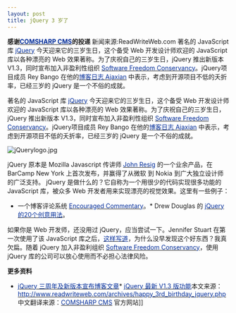 ```yaml
---
layout: post
title: jQuery 3 岁了
---
```

**感谢[<span style="color: #002c99;">COMSHARP CMS</span>](http://www.comsharp.com/)的投递**
新闻来源:ReadWriteWeb.com
著名的 JavaScript 库 [<span style="color: #002c99;">jQuery</span>](http://jquery.com/)&nbsp;今天迎来它的三岁生日，这个备受 Web 开发设计师欢迎的 JavaScript 库以各种漂亮的 Web 效果著称。为了庆祝自己的三岁生日，jQuery 推出新版本 V1.3，同时宣布加入非盈利性组织 [<span style="color: #002c99;">Software Freedom Conservancy</span>](http://conservancy.softwarefreedom.org/)。jQuery项目成员 Rey Bango 在他的[<span style="color: #002c99;">博客日志 Ajaxian</span>](http://ajaxian.com/archives/happy-birthday-jquery-v13-is-released) 中表示，考虑到开源项目不低的夭折率，已经三岁的 jQuery 是一个不俗的成就。

著名的 JavaScript 库 [<span style="color: #002c99;">jQuery</span>](http://jquery.com/) 今天迎来它的三岁生日，这个备受 Web 开发设计师欢迎的 JavaScript 库以各种漂亮的 Web 效果著称。为了庆祝自己的三岁生日，jQuery 推出新版本 V1.3，同时宣布加入非盈利性组织 [<span style="color: #002c99;">Software Freedom Conservancy</span>](http://conservancy.softwarefreedom.org/)。jQuery项目成员 Rey Bango 在他的[<span style="color: #002c99;">博客日志 Ajaxian</span>](http://ajaxian.com/archives/happy-birthday-jquery-v13-is-released) 中表示，考虑到开源项目不低的夭折率，已经三岁的 jQuery 是一个不俗的成就。

![jQuerylogo.jpg](http://img.cnbeta.com/newsimg/090115/13515301766488251.jpg)

jQuery 原本是 Mozilla Javascript 传讲师 [<span style="color: #002c99;">John Resig</span>](http://ejohn.org/blog/) 的一个业余产品，在 BarCamp New York 上首次发布，并赢得了从微软 到 Nokia 到广大独立设计师的广泛支持。
jQuery 是做什么的？它自称为一个用很少的代码实现很多功能的 JavaScript 库，被众多 Web 开发者用来实现漂亮的视觉效果。这里有一些例子：

<div class="asset-more">

*   一个博客评论系统 [<span style="color: #002c99;">Encouraged Commentary</span>](http://www.readwriteweb.com/archives/encouraged_commentary_conversational_comments.php)。*   Drew Douglas 的 [<span style="color: #002c99;">jQuery 的20个创意用法</span>](http://nettuts.com/articles/web-roundups/the-20-most-practical-and-creative-uses-of-jquery/)。
</div>

如果你是 Web 开发师，还没用过 jQuery，应当尝试一下。Jennifer Stuart 在第一次使用了该 JavaScript 库之后，[<span style="color: #002c99;">这样写道</span>](http://www.scriptygoddess.com/archives/2008/05/03/phone-number-validation-with-jquery/)，为什么没早发现这个好东西？我真欠扁。随着 jQuery 加入非盈利组织 [<span style="color: #002c99;">Software Freedom Conservancy</span>](http://conservancy.softwarefreedom.org/)，使用 jQuery 库的公司可以放心使用而不必担心法律风险。

**更多资料**

*   [<span style="color: #002c99;">jQuery 三周年及新版本宣布博客文章</span>](http://ajaxian.com/archives/happy-birthday-jquery-v13-is-released)*   [<span style="color: #002c99;">jQuery 最新 V1.3 版功能</span>](http://docs.jquery.com/Release:jQuery_1.3)本文来源：[<span style="color: #002c99;">http://www.readwriteweb.com/archives/happy_3rd_birthday_jquery.php</span>](http://www.readwriteweb.com/archives/happy_3rd_birthday_jquery.php)
中文翻译来源：[<span style="color: #002c99;">COMSHARP CMS</span>](http://www.comsharp.com/) 官方网站]]